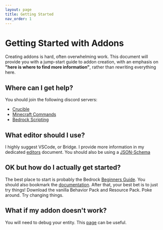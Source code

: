 ```yaml
---
layout: page
title: Getting Started
nav_order: 1
---
```


# Getting Started with Addons

Creating addons is hard, often overwhelming work. This document will provide you with a jump-start guide to addon creation, with an emphasis on **"here is where to find more information"**, rather than rewriting everything here.

## Where can I get help?

You should join the following discord servers:

 - [Crucible](https://discord.gg/XjV87YN)
 - [Minecraft Commands](https://discord.gg/QAFXFtZ)
 - [Bedrock Scripting](https://discord.gg/46JUdQb)

## What editor should I use?

I highly suggest VSCode, or Bridge. I provide more information in my dedicated [editors](https://wiki.bedrock.dev/knowledge/the_editor.html) document. You should also be using a [JSON-Schema](https://wiki.bedrock.dev/knowledge/using_schema.html)

## OK but how do I actually get started?

The best place to start is probably the Bedrock [Beginners Guide](https://guide.bedrock.dev/). You should also bookmark the [documentation](https://bedrock.dev/). After that, your best bet is to just try things! Download the vanilla Behavior Pack and Resource Pack. Poke around. Try changing things.

## What if my addon doesn't work?

You will need to debug your entity. This [page](https://wiki.bedrock.dev/knowledge/troubleshooting.html) can be useful.
